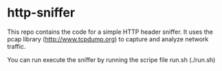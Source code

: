 # http-sniffer

This repo contains the code for a simple HTTP header sniffer. It uses the pcap library (http://www.tcpdump.org) to capture and analyze network traffic.

You can run execute the sniffer by running the scripe file run.sh (./run.sh) 
